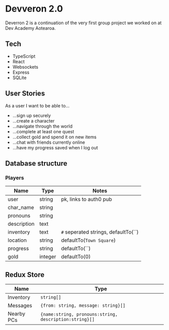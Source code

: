# Devveron 2.0

Deverron 2 is a continuation of the very first group project we worked on at Dev Academy Aotearoa.

## Tech

- TypeScript
- React
- Websockets
- Express
- SQLite

## User Stories

As a user I want to be able to...
- ...sign up securely
- ...create a character
- ...navigate through the world
- ...complete at least one quest
- ...collect gold and spend it on new items
- ...chat with friends currently online
- ...have my progress saved when I log out

## Database structure

### Players

| Name | Type | Notes |
|---|---|---|
| user | string | pk, links to auth0 pub |
| char_name | string | |
| pronouns | string | |
| description | text | |
| inventory | text | `#` seperated strings, defaultTo(``) |
| location | string | defaultTo(`Town Square`) |
| progress | string | defaultTo(``) |
| gold | integer | defaultTo(0) |


## Redux Store

| Name | Type |
|---|---|
| Inventory | `string[]` |
| Messages | `{from: string, message: string}[]` |
| Nearby PCs | `{name:string, pronouns:string, description:string}[]` |

<!-- ## Other notes

[Conflict Resolution Plan](https://docs.google.com/document/d/1R4Gunji-XKpJoc_1CfpgQABldjdQSgHE07fA_936u4g/edit)

[Tech Plan](https://docs.google.com/document/d/1QO11svnE5w68hl98H-61lrhrzLKYH-wd1eBO4vnKW6g/edit?usp=sharing)

[World Content](https://docs.google.com/document/d/18wc8wBpq54KihdWJsRnKKFsaeraTVpoDvPUJu-0DF_0/edit?usp=sharing) -->
